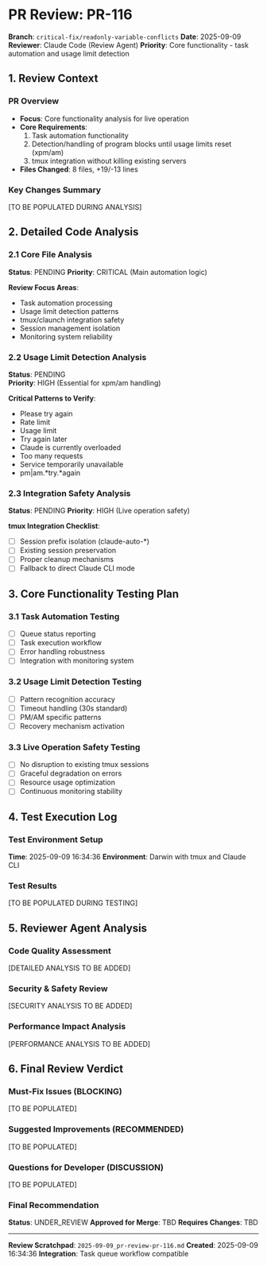 # PR Review: PR-116

**Branch**: `critical-fix/readonly-variable-conflicts`
**Date**: 2025-09-09
**Reviewer**: Claude Code (Review Agent)
**Priority**: Core functionality - task automation and usage limit detection

## 1. Review Context

### PR Overview
- **Focus**: Core functionality analysis for live operation
- **Core Requirements**: 
  1. Task automation functionality
  2. Detection/handling of program blocks until usage limits reset (xpm/am)
  3. tmux integration without killing existing servers
- **Files Changed**: 8 files, +19/-13 lines

### Key Changes Summary
[TO BE POPULATED DURING ANALYSIS]

## 2. Detailed Code Analysis

### 2.1 Core File Analysis
**Status**: PENDING
**Priority**: CRITICAL (Main automation logic)

**Review Focus Areas**:
- Task automation processing
- Usage limit detection patterns
- tmux/claunch integration safety
- Session management isolation
- Monitoring system reliability

### 2.2 Usage Limit Detection Analysis
**Status**: PENDING  
**Priority**: HIGH (Essential for xpm/am handling)

**Critical Patterns to Verify**:
- Please try again
- Rate limit
- Usage limit
- Try again later
- Claude is currently overloaded
- Too many requests
- Service temporarily unavailable
- pm|am.*try.*again

### 2.3 Integration Safety Analysis
**Status**: PENDING
**Priority**: HIGH (Live operation safety)

**tmux Integration Checklist**:
- [ ] Session prefix isolation (claude-auto-*)
- [ ] Existing session preservation
- [ ] Proper cleanup mechanisms
- [ ] Fallback to direct Claude CLI mode

## 3. Core Functionality Testing Plan

### 3.1 Task Automation Testing
- [ ] Queue status reporting
- [ ] Task execution workflow
- [ ] Error handling robustness
- [ ] Integration with monitoring system

### 3.2 Usage Limit Detection Testing  
- [ ] Pattern recognition accuracy
- [ ] Timeout handling (30s standard)
- [ ] PM/AM specific patterns
- [ ] Recovery mechanism activation

### 3.3 Live Operation Safety Testing
- [ ] No disruption to existing tmux sessions
- [ ] Graceful degradation on errors
- [ ] Resource usage optimization
- [ ] Continuous monitoring stability

## 4. Test Execution Log

### Test Environment Setup
**Time**: 2025-09-09 16:34:36
**Environment**: Darwin with tmux and Claude CLI

### Test Results
[TO BE POPULATED DURING TESTING]

## 5. Reviewer Agent Analysis

### Code Quality Assessment
[DETAILED ANALYSIS TO BE ADDED]

### Security & Safety Review
[SECURITY ANALYSIS TO BE ADDED]

### Performance Impact Analysis  
[PERFORMANCE ANALYSIS TO BE ADDED]

## 6. Final Review Verdict

### Must-Fix Issues (BLOCKING)
[TO BE POPULATED]

### Suggested Improvements (RECOMMENDED)
[TO BE POPULATED]

### Questions for Developer (DISCUSSION)
[TO BE POPULATED]

### Final Recommendation
**Status**: UNDER_REVIEW
**Approved for Merge**: TBD
**Requires Changes**: TBD

---

**Review Scratchpad**: `2025-09-09_pr-review-pr-116.md`
**Created**: 2025-09-09 16:34:36
**Integration**: Task queue workflow compatible
